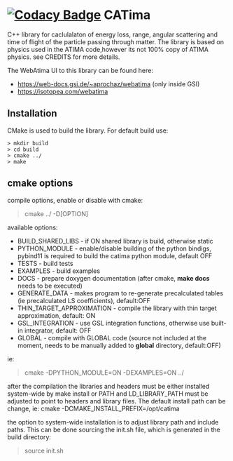[![Codacy Badge](https://api.codacy.com/project/badge/Grade/dc251db65f7a4c06ae07380544ea08fc)](https://www.codacy.com/manual/hrosiak/catima?utm_source=github.com&amp;utm_medium=referral&amp;utm_content=hrosiak/catima&amp;utm_campaign=Badge_Grade)
CATima
=======
C++ library for caclulalaton of energy loss, range, angular scattering and time of flight of the particle passing through matter.
The library is based on physics used in the ATIMA code,however its not 100% copy of ATIMA physics.
 see CREDITS for more details.

The WebAtima UI to this library can be found here: 
 * https://web-docs.gsi.de/~aprochaz/webatima (only inside GSI)
 * https://isotopea.com/webatima

Installation
------------
CMake is used to build the library. For default build use:

```
> mkdir build
> cd build
> cmake ../
> make
```

cmake options
-------------
compile options, enable or disable with cmake:
> cmake ../ -D[OPTION]

available options:
  * BUILD_SHARED_LIBS - if ON shared library is build, otherwise static
  * PYTHON_MODULE - enable/disable building of the python bindigs, pybind11 is required to build the catima python module, default OFF
  * TESTS - build tests
  * EXAMPLES - build examples
  * DOCS - prepare doxygen documentation (after cmake, __make docs__ needs to be executed)
  * GENERATE_DATA - makes program to re-generate precalculated tables (ie precalculated LS coefficients), default:OFF
  * THIN_TARGET_APPROXIMATION - compile the library with thin target approximation, default: ON
  * GSL_INTEGRATION - use GSL integration functions, otherwise use built-in integrator, default: OFF
  * GLOBAL - compile with GLOBAL code (source not included at the moment, needs to be manually added to __global__ directory, default:OFF)

ie:
> cmake -DPYTHON_MODULE=ON -DEXAMPLES=ON ../


after the compilation the libraries and headers must be either installed system-wide by make install or PATH and LD_LIBRARY_PATH must be adjusted to point to headers and library files.
The default install path can be change, ie: cmake -DCMAKE_INSTALL_PREFIX=/opt/catima

the option to system-wide installation is to adjust library path and include paths.
This can be done sourcing the init.sh file, which is generated in the build directory:
> source init.sh
